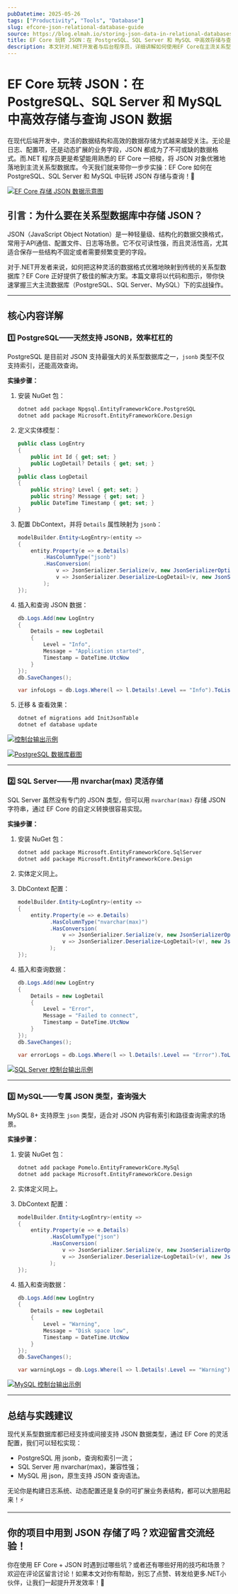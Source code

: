 ```yaml
---
pubDatetime: 2025-05-26
tags: ["Productivity", "Tools", "Database"]
slug: efcore-json-relational-database-guide
source: https://blog.elmah.io/storing-json-data-in-relational-databases-using-ef-core/
title: EF Core 玩转 JSON：在 PostgreSQL、SQL Server 和 MySQL 中高效存储与查询 JSON 数据
description: 本文针对.NET开发者与后台程序员，详细讲解如何使用EF Core在主流关系型数据库（PostgreSQL、SQL Server、MySQL）中存储和查询JSON数据，配合代码实战与效果截图，助力项目快速落地。
---
```


# EF Core 玩转 JSON：在 PostgreSQL、SQL Server 和 MySQL 中高效存储与查询 JSON 数据

在现代后端开发中，灵活的数据结构和高效的数据存储方式越来越受关注。无论是日志、配置项，还是动态扩展的业务字段，JSON 都成为了不可或缺的数据格式。而.NET 程序员更是希望能用熟悉的 EF Core 一把梭，将 JSON 对象优雅地落地到主流关系型数据库。今天我们就来带你一步步实操：EF Core 如何在 PostgreSQL、SQL Server 和 MySQL 中玩转 JSON 存储与查询！🚀

[![EF Core 存储 JSON 数据示意图](https://blog.elmah.io/content/images/2025/05/storing-json-data-in-relational-databases-using-ef-core-o-1.png)](https://blog.elmah.io/content/images/2025/05/storing-json-data-in-relational-databases-using-ef-core-o-1.png)

## 引言：为什么要在关系型数据库中存储 JSON？

JSON（JavaScript Object Notation）是一种轻量级、结构化的数据交换格式，常用于API通信、配置文件、日志等场景。它不仅可读性强，而且灵活性高，尤其适合保存一些结构不固定或者需要频繁变更的字段。

对于.NET开发者来说，如何把这种灵活的数据格式优雅地映射到传统的关系型数据库？EF Core 正好提供了极佳的解决方案。本篇文章将以代码和图示，带你快速掌握三大主流数据库（PostgreSQL、SQL Server、MySQL）下的实战操作。

---

## 核心内容详解

### 1️⃣ PostgreSQL——天然支持 JSONB，效率杠杠的

PostgreSQL 是目前对 JSON 支持最强大的关系型数据库之一，`jsonb` 类型不仅支持索引，还能高效查询。

**实操步骤：**

1. 安装 NuGet 包：

   ```bash
   dotnet add package Npgsql.EntityFrameworkCore.PostgreSQL
   dotnet add package Microsoft.EntityFrameworkCore.Design
   ```

2. 定义实体模型：

   ```csharp
   public class LogEntry
   {
       public int Id { get; set; }
       public LogDetail? Details { get; set; }
   }
   public class LogDetail
   {
       public string? Level { get; set; }
       public string? Message { get; set; }
       public DateTime Timestamp { get; set; }
   }
   ```

3. 配置 DbContext，并将 `Details` 属性映射为 `jsonb`：

   ```csharp
   modelBuilder.Entity<LogEntry>(entity =>
   {
       entity.Property(e => e.Details)
           .HasColumnType("jsonb")
           .HasConversion(
               v => JsonSerializer.Serialize(v, new JsonSerializerOptions()),
               v => JsonSerializer.Deserialize<LogDetail>(v, new JsonSerializerOptions())
           );
   });
   ```

4. 插入和查询 JSON 数据：

   ```csharp
   db.Logs.Add(new LogEntry
   {
       Details = new LogDetail
       {
           Level = "Info",
           Message = "Application started",
           Timestamp = DateTime.UtcNow
       }
   });
   db.SaveChanges();

   var infoLogs = db.Logs.Where(l => l.Details!.Level == "Info").ToList();
   ```

5. 迁移 & 查看效果：

   ```bash
   dotnet ef migrations add InitJsonTable
   dotnet ef database update
   ```

[![控制台输出示例](https://blog.elmah.io/content/images/2025/05/output.png)](https://blog.elmah.io/content/images/2025/05/output.png)

[![PostgreSQL 数据库截图](https://blog.elmah.io/content/images/2025/05/output-1.png)](https://blog.elmah.io/content/images/2025/05/output-1.png)

---

### 2️⃣ SQL Server——用 nvarchar(max) 灵活存储

SQL Server 虽然没有专门的 JSON 类型，但可以用 `nvarchar(max)` 存储 JSON 字符串，通过 EF Core 的自定义转换很容易实现。

**实操步骤：**

1. 安装 NuGet 包：

   ```bash
   dotnet add package Microsoft.EntityFrameworkCore.SqlServer
   dotnet add package Microsoft.EntityFrameworkCore.Design
   ```

2. 实体定义同上。

3. DbContext 配置：

   ```csharp
   modelBuilder.Entity<LogEntry>(entity =>
   {
       entity.Property(e => e.Details)
             .HasColumnType("nvarchar(max)")
             .HasConversion(
                 v => JsonSerializer.Serialize(v, new JsonSerializerOptions()),
                 v => JsonSerializer.Deserialize<LogDetail>(v!, new JsonSerializerOptions())
             );
   });
   ```

4. 插入和查询数据：

   ```csharp
   db.Logs.Add(new LogEntry
   {
       Details = new LogDetail
       {
           Level = "Error",
           Message = "Failed to connect",
           Timestamp = DateTime.UtcNow
       }
   });
   db.SaveChanges();

   var errorLogs = db.Logs.Where(l => l.Details!.Level == "Error").ToList();
   ```

[![SQL Server 控制台输出示例](https://blog.elmah.io/content/images/2025/05/output-2.png)](https://blog.elmah.io/content/images/2025/05/output-2.png)

---

### 3️⃣ MySQL——专属 JSON 类型，查询强大

MySQL 8+ 支持原生 `json` 类型，适合对 JSON 内容有索引和路径查询需求的场景。

**实操步骤：**

1. 安装 NuGet 包：

   ```bash
   dotnet add package Pomelo.EntityFrameworkCore.MySql
   dotnet add package Microsoft.EntityFrameworkCore.Design
   ```

2. 实体定义同上。

3. DbContext 配置：

   ```csharp
   modelBuilder.Entity<LogEntry>(entity =>
   {
       entity.Property(e => e.Details)
             .HasColumnType("json")
             .HasConversion(
                 v => JsonSerializer.Serialize(v, new JsonSerializerOptions()),
                 v => JsonSerializer.Deserialize<LogDetail>(v!, new JsonSerializerOptions())
             );
   });
   ```

4. 插入和查询数据：

   ```csharp
   db.Logs.Add(new LogEntry
   {
       Details = new LogDetail
       {
           Level = "Warning",
           Message = "Disk space low",
           Timestamp = DateTime.UtcNow
       }
   });
   db.SaveChanges();

   var warningLogs = db.Logs.Where(l => l.Details!.Level == "Warning").ToList();
   ```

[![MySQL 控制台输出示例](https://blog.elmah.io/content/images/2025/05/output-3.png)](https://blog.elmah.io/content/images/2025/05/output-3.png)

---

## 总结与实践建议

现代关系型数据库都已经支持或间接支持 JSON 数据类型，通过 EF Core 的灵活配置，我们可以轻松实现：

- PostgreSQL 用 jsonb，查询和索引一流；
- SQL Server 用 nvarchar(max)，兼容性强；
- MySQL 用 json，原生支持 JSON 查询语法。

无论你是构建日志系统、动态配置还是复杂的可扩展业务表结构，都可以大胆用起来！⚡️

---

## 你的项目中用到 JSON 存储了吗？欢迎留言交流经验！

你在使用 EF Core + JSON 时遇到过哪些坑？或者还有哪些好用的技巧和场景？欢迎在评论区留言讨论！如果本文对你有帮助，别忘了点赞、转发给更多.NET小伙伴，让我们一起提升开发效率！👏
